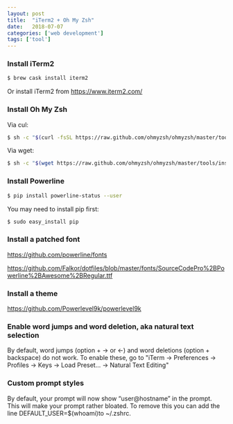 ```yaml
---
layout: post
title:  "iTerm2 + Oh My Zsh"
date:   2018-07-07
categories: ['web development']
tags: ['tool']
---
```


### Install iTerm2

```bash
$ brew cask install iterm2
```

Or install iTerm2 from https://www.iterm2.com/

### Install Oh My Zsh

Via cul:

```bash
$ sh -c "$(curl -fsSL https://raw.github.com/ohmyzsh/ohmyzsh/master/tools/install.sh)"
```

Via wget:

```bash
$ sh -c "$(wget https://raw.github.com/ohmyzsh/ohmyzsh/master/tools/install.sh -O -)"
```

### Install Powerline

```bash
$ pip install powerline-status --user
```

You may need to install pip first:

```bash
$ sudo easy_install pip
```

### Install a patched font

https://github.com/powerline/fonts

https://github.com/Falkor/dotfiles/blob/master/fonts/SourceCodePro%2BPowerline%2BAwesome%2BRegular.ttf

### Install a theme

https://github.com/Powerlevel9k/powerlevel9k

### Enable word jumps and word deletion, aka natural text selection

By default, word jumps (option + → or ←) and word deletions (option + backspace) do not work. To enable these, go to "iTerm → Preferences → Profiles → Keys → Load Preset... → Natural Text Editing"

### Custom prompt styles

By default, your prompt will now show “user@hostname” in the prompt. This will make your prompt rather bloated. To remove this you can add the line DEFAULT_USER=$(whoami)to ~/.zshrc.
